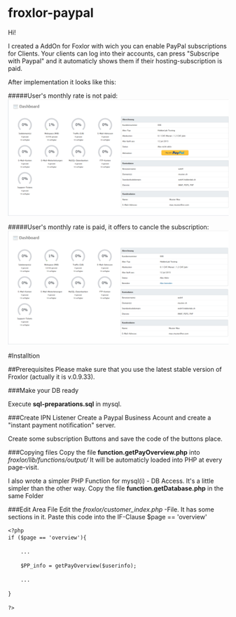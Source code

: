 # froxlor-paypal

Hi!

I created a AddOn for Foxlor with wich you can enable PayPal subscriptions for Clients. Your clients can log into their accounts, can press "Subscripe with Paypal" and it automaticly shows them if their hosting-subscription is paid.

After implementation it looks like this:

#####User's monthly rate is not paid:
![ScreenShot](https://raw.githubusercontent.com/zweistift/froxlor-paypal/master/img/screens.png)

#####User's monthly rate is paid, it offers to cancle the subscription:
![ScreenShot](https://raw.githubusercontent.com/zweistift/froxlor-paypal/master/img/screens2.png)

#Installtion

##Prerequisites
Please make sure that you use the latest stable version of Froxlor (actually it is v.0.9.33).

###Make your DB ready

Execute **sql-preparations.sql** in mysql.


###Create IPN Listener
Create a Paypal Business Acount and create a "instant payment notification" server.

Create some subscription Buttons and save the code of the buttons place.

###Copying files
Copy the file **function.getPayOverview.php** into *froxlor/lib/functions/output/*
It will be automaticly loaded into PHP at every page-visit.

I also wrote a simpler PHP Function for mysql(i) - DB Access. It's a little simpler than the other way. Copy the file **function.getDatabase.php** in the same Folder

###Edit Area File
Edit the *froxlor/customer_index.php* -File. It has some sections in it. Paste this code into the IF-Clause $page == 'overview'
```
<?php
if ($page == 'overview'){
    
    ...
    
    $PP_info = getPayOverview($userinfo);
    
    ...
    
}

?>
```












